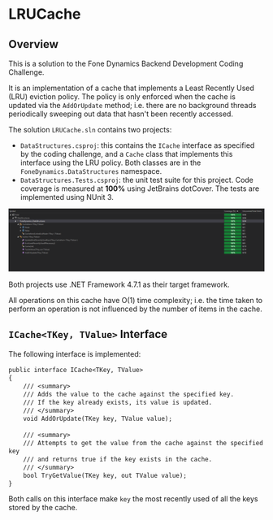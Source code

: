 # LRUCache

## Overview

This is a solution to the Fone Dynamics Backend Development Coding Challenge.

It is an implementation of a cache that implements a Least Recently Used (LRU) eviction policy.
The policy is only enforced when the cache is updated via the `AddOrUpdate` method; i.e. there are 
no background threads periodically sweeping out data that hasn't been recently accessed. 

The solution `LRUCache.sln` contains two projects:

* `DataStructures.csproj`: this contains the `ICache` interface as specified by the 
 coding challenge, and a `Cache` class that implements this interface using the LRU policy.
 Both classes are in the `FoneDynamics.DataStructures` namespace. 
* `DataStructures.Tests.csproj`: the unit test suite for this project.
Code coverage is measured at **100%** using JetBrains dotCover. The tests are implemented using NUnit 3.


![100% Code Coverage in Unit Tests](CodeCoverage.png)

Both projects use .NET Framework 4.7.1 as their target framework.

All operations on this cache have O(1) time complexity; i.e. the time taken to perform an operation
is not influenced by the number of items in the cache.

## `ICache<TKey, TValue>` Interface

The following interface is implemented:

````
public interface ICache<TKey, TValue>
{
    /// <summary>
    /// Adds the value to the cache against the specified key.
    /// If the key already exists, its value is updated.
    /// </summary>
    void AddOrUpdate(TKey key, TValue value);

    /// <summary>
    /// Attempts to get the value from the cache against the specified key
    /// and returns true if the key exists in the cache.
    /// </summary>
    bool TryGetValue(TKey key, out TValue value);
}
````

Both calls on this interface make `key` the most recently used of all
the keys stored by the cache.